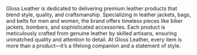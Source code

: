 Gloss Leather is dedicated to delivering premium leather products that blend style, quality, and craftsmanship. Specializing in leather jackets, bags, and belts for men and women, the brand offers timeless pieces like biker jackets, bombers, and sophisticated accessories. Each product is meticulously crafted from genuine leather by skilled artisans, ensuring unmatched quality and attention to detail. At Gloss Leather, every item is more than a product—it’s a lifelong companion and a statement of style.
